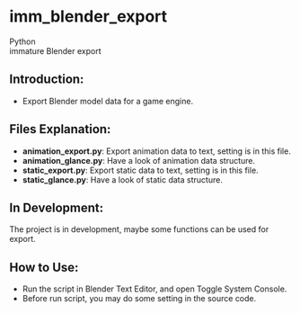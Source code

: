 imm_blender_export
==================
Python  
immature Blender export

Introduction:
-------------
* Export Blender model data for a game engine.

Files Explanation:
------------------
* **animation_export.py**: Export animation data to text, setting is in this file.
* **animation_glance.py**: Have a look of animation data structure.
* **static_export.py**: Export static data to text, setting is in this file.
* **static_glance.py**: Have a look of static data structure.

In Development:
---------------
The project is in development, maybe some functions can be used for export.

How to Use:
-----------
* Run the script in Blender Text Editor, and open Toggle System Console.
* Before run script, you may do some setting in the source code.